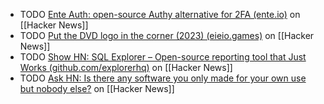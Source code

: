 - TODO [Ente Auth: open-source Authy alternative for 2FA (ente.io)](https://news.ycombinator.com/item?id=40883839) on [[Hacker News]]
- TODO [Put the DVD logo in the corner (2023) (eieio.games)](https://news.ycombinator.com/item?id=40883277) on [[Hacker News]]
- TODO [Show HN: SQL Explorer – Open-source reporting tool that Just Works (github.com/explorerhq)](https://news.ycombinator.com/item?id=40857589) on [[Hacker News]]
- TODO [Ask HN: Is there any software you only made for your own use but nobody else?](https://news.ycombinator.com/item?id=40878765) on [[Hacker News]]